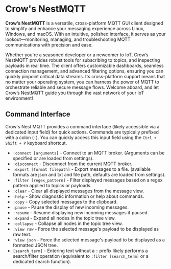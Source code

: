 # Crow's NestMQTT

**Crow’s NestMQTT** is a versatile, cross-platform MQTT GUI client designed to simplify and enhance your messaging experience across Linux, Windows, and macOS. With an intuitive, polished interface, it serves as your lookout—monitoring, managing, and troubleshooting MQTT communications with precision and ease.

Whether you're a seasoned developer or a newcomer to IoT, Crow’s NestMQTT provides robust tools for subscribing to topics, and inspecting payloads in real time. The client offers customizable dashboards, seamless connection management, and advanced filtering options, ensuring you can quickly pinpoint critical data streams. Its cross-platform support means that no matter your operating system, you can harness the power of MQTT to orchestrate reliable and secure message flows. Welcome aboard, and let Crow’s NestMQTT guide you through the vast network of your IoT environment!

## Command Interface

Crow's Nest MQTT provides a command interface (likely accessible via a dedicated input field) for quick actions. Commands are typically prefixed with a colon (`:`). You can quickly access this input field using the `Ctrl + Shift + P` keyboard shortcut.

*   `:connect [arguments]` - Connect to an MQTT broker. (Arguments can be specified or are loaded from settings).
*   `:disconnect` - Disconnect from the current MQTT broker.
*   `:export [format filepath]` - Export messages to a file. (available formats are json and txt and file path, defaults are loaded from settings).
*   `:filter [regex_pattern]` - Filter displayed messages based on a regex pattern applied to topics or payloads.
*   `:clear` - Clear all displayed messages from the message view.
*   `:help` - Show diagnostic information or help about commands.
*   `:copy` - Copy selected messages to the clipboard.
*   `:pause` - Pause the display of new incoming messages.
*   `:resume` - Resume displaying new incoming messages if paused.
*   `:expand` - Expand all nodes in the topic tree view.
*   `:collapse` - Collapse all nodes in the topic tree view.
*   `:view raw` - Force the selected message's payload to be displayed as raw text.
*   `:view json` - Force the selected message's payload to be displayed as a formatted JSON tree.
*   `[search_term]` - Entering text without a `:` prefix likely performs a search/filter operation (equivalent to `:filter [search_term]` or a dedicated search function).

